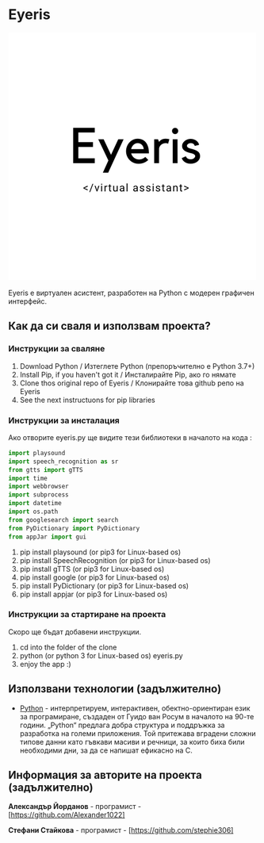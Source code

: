 # Eyeris

![Eyeris Logo](https://github.com/Alexander1022/Eyeris/blob/master/Eyeris0.png)


Eyeris е виртуален асистент, разработен на Python с модерен графичен интерфейс.

## Как да си сваля и използвам проекта? 

### Инструкции за сваляне

1) Download Python / Изтеглете Python (препоръчително е Python 3.7+)
2) Install Pip, if you haven't got it / Инсталирайте Pip, ако го нямате 
3) Clone thos original repo of Eyeris / Клонирайте това github репо на Eyeris
4) See the next instructuons for pip libraries

### Инструкции за инсталация

Ако отворите eyeris.py ще видите тези библиотеки в началото на кода : 

```python
import playsound
import speech_recognition as sr
from gtts import gTTS
import time
import webbrowser
import subprocess
import datetime
import os.path
from googlesearch import search
from PyDictionary import PyDictionary
from appJar import gui
```

1) pip install playsound (or pip3 for Linux-based os)
2) pip install SpeechRecognition (or pip3 for Linux-based os)
3) pip install gTTS (or pip3 for Linux-based os)
4) pip install google (or pip3 for Linux-based os)
5) pip install PyDictionary (or pip3 for Linux-based os)
6) pip install appjar (or pip3 for Linux-based os)

### Инструкции за стартиране на проекта

Скоро ще бъдат добавени инструкции.

1) cd into the folder of the clone
2) python (or python 3 for Linux-based os) eyeris.py
3) enjoy the app :)

## Използвани технологии (задължително)

* [Python](https://www.python.org/) - интерпретируем, интерактивен, обектно-ориентиран език за програмиране, създаден от Гуидо ван Росум в началото на 90-те години. „Python“ предлага добра структура и поддръжка за разработка на големи приложения. Той притежава вградени сложни типове данни като гъвкави масиви и речници, за които биха били необходими дни, за да се напишат ефикасно на C.

## Информация за авторите на проекта (задължително)

 **Александър Йорданов** - програмист - [https://github.com/Alexander1022]
 
 **Стефани Стайкова** - програмист - [https://github.com/stephie306]
